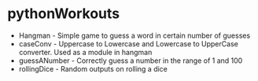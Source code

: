 # pythonWorkouts

* Hangman - Simple game to guess a word in certain number of guesses
* caseConv - Uppercase to Lowercase and Lowercase to UpperCase converter. Used as a module in hangman
* guessANumber - Correctly guess a number in the range of 1 and 100
* rollingDice - Random outputs on rolling a dice
